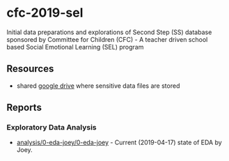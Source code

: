 # cfc-2019-sel
Initial data preparations and explorations of Second Step (SS) database sponsored by Committee for Children (CFC) - A teacher driven school based Social Emotional Learning (SEL) program

## Resources

- shared [google drive][gdrive] where sensitive data files are stored 

[gdrive]:https://drive.google.com/drive/folders/1xE35nW9CgfRX_AnFKc2NS83Xkf_36n6Q?usp=sharing

## Reports

### Exploratory Data Analysis 

- [analysis/0-eda-joey/0-eda-joey](https://raw.githack.com/gjmerrin/cfc-2019-sel/eae87136807b22efee129c2a994289a1faa14f11/analysis/0-eda-joey/0-eda-joey-0.html) - Current (2019-04-17) state of EDA by Joey.


